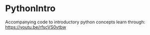 # PythonIntro
Accompanying code to introductory python concepts learn through: https://youtu.be/rfscVS0vtbw
